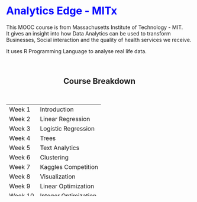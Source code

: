 <!-- #######  YAY, I AM THE SOURCE EDITOR! #########-->
<h1><span style="color: #0000ff;">Analytics Edge - MITx</span></h1>
<p style="text-align: left;">This MOOC course is from&nbsp;Massachusetts Institute of Technology - MIT. It&nbsp;gives an insight into how Data Analytics can be used to transform Businesses, Social interaction and the quality of health services we receive.</p>
<p style="text-align: left;">It uses R Programming Language to analyse real life data.</p>
<p>&nbsp;</p>
<h2 style="text-align: center;">Course Breakdown</h2>
<p>&nbsp;</p>
<table style="height: 248px; margin-left: auto; margin-right: auto;" width="268">
<tbody>
<tr>
<td>Week 1</td>
<td>Introduction</td>
</tr>
<tr>
<td>Week 2</td>
<td>Linear Regression</td>
</tr>
<tr>
<td>Week 3</td>
<td>Logistic Regression</td>
</tr>
<tr>
<td>Week 4</td>
<td>Trees</td>
</tr>
<tr>
<td>Week 5</td>
<td>Text Analytics</td>
</tr>
<tr>
<td>Week 6</td>
<td>Clustering</td>
</tr>
<tr>
<td>Week 7</td>
<td>Kaggles Competition</td>
</tr>
<tr>
<td>Week 8</td>
<td>Visualization</td>
</tr>
<tr>
<td>Week 9</td>
<td>Linear Optimization</td>
</tr>
<tr>
<td>Week 10</td>
<td>Integer Optimization</td>
</tr>
</tbody>
</table>
<p style="text-align: center;"><strong>&nbsp;</strong></p>
